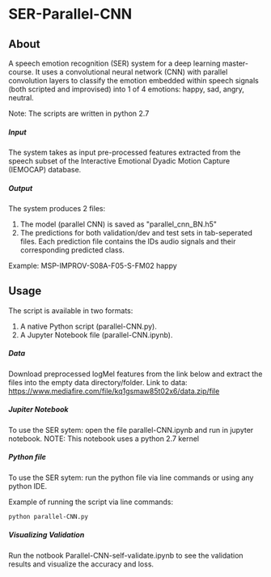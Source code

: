 # SER-Parallel-CNN

## About
A speech emotion recognition (SER) system for a deep learning master-course. It uses a convolutional neural network (CNN) with parallel convolution layers to classify the emotion embedded within speech signals (both scripted and improvised) into 1 of 4 emotions: happy, sad, angry, neutral. 

Note: The scripts are written in python 2.7

##### Input
The system takes as input pre-processed features extracted from the speech subset of the Interactive Emotional Dyadic Motion Capture (IEMOCAP) database.

##### Output
The system produces 2 files:
1. The model (parallel CNN) is saved as "parallel_cnn_BN.h5"
2. The predictions for both validation/dev and test sets in tab-seperated files. Each prediction file contains the IDs audio signals and their corresponding predicted class.

Example:
MSP-IMPROV-S08A-F05-S-FM02	happy


## Usage
The script is available in two formats:
1. A native Python script (parallel-CNN.py).
2. A Jupyter Notebook file (parallel-CNN.ipynb).

##### Data
Download preprocessed logMel features from the link below and extract the files into the empty data directory/folder.
Link to data: https://www.mediafire.com/file/kq1gsmaw85t02x6/data.zip/file

##### Jupiter Notebook
To use the SER sytem: open the file parallel-CNN.ipynb and run in jupyter notebook.
NOTE: This notebook uses a python 2.7 kernel 

##### Python file
To use the SER sytem: run the python file via line commands or using any python IDE.

Example of running the script via line commands:

```bash
python parallel-CNN.py
```

##### Visualizing Validation
Run the notbook Parallel-CNN-self-validate.ipynb to see the validation results and visualize the accuracy and loss.